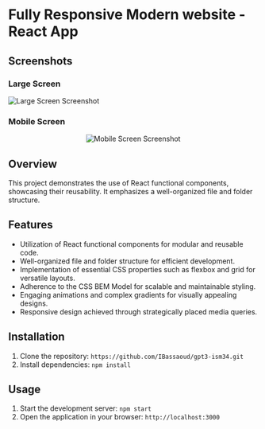 # Fully Responsive Modern website - React App
## Screenshots

### Large Screen
![Large Screen Screenshot](https://github.com/IBassaoud/gpt3-ism34/assets/105388193/a9ac1a7d-0b2e-4b57-8c26-55dceb4578c0)

### Mobile Screen
<div align="center">
  <img src="https://github.com/IBassaoud/gpt3-ism34/assets/105388193/6b94fc74-420e-4845-9fcc-91a31068496d" alt="Mobile Screen Screenshot" />
</div>

## Overview
This project demonstrates the use of React functional components, showcasing their reusability. It emphasizes a well-organized file and folder structure. 

## Features
- Utilization of React functional components for modular and reusable code.
- Well-organized file and folder structure for efficient development.
- Implementation of essential CSS properties such as flexbox and grid for versatile layouts.
- Adherence to the CSS BEM Model for scalable and maintainable styling.
- Engaging animations and complex gradients for visually appealing designs.
- Responsive design achieved through strategically placed media queries.

## Installation
1. Clone the repository: `https://github.com/IBassaoud/gpt3-ism34.git`
2. Install dependencies: `npm install`

## Usage
1. Start the development server: `npm start`
2. Open the application in your browser: `http://localhost:3000`
